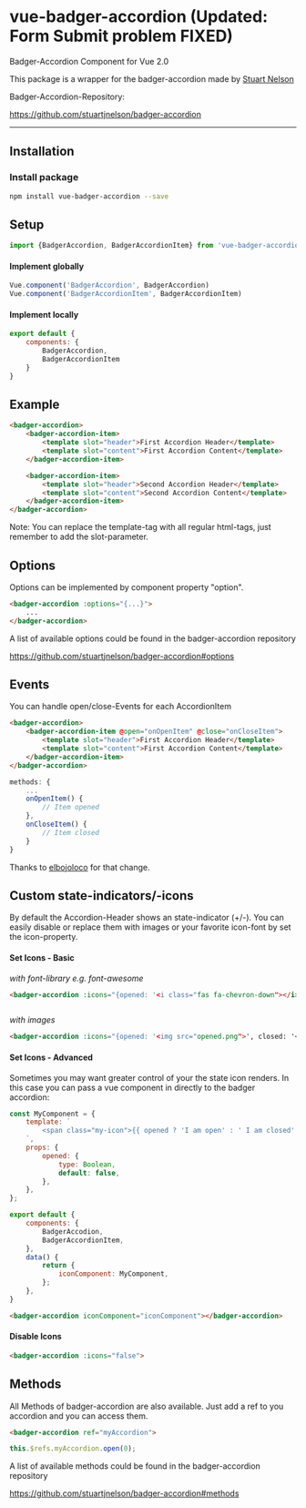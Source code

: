 # vue-badger-accordion (Updated: Form Submit problem FIXED)
Badger-Accordion Component for Vue 2.0

This package is a wrapper for the badger-accordion made by [Stuart Nelson](https://github.com/stuartjnelson)

Badger-Accordion-Repository:

https://github.com/stuartjnelson/badger-accordion

---

## Installation

### Install package

```bash
npm install vue-badger-accordion --save
```

## Setup

```javascript
import {BadgerAccordion, BadgerAccordionItem} from 'vue-badger-accordion'
```

#### Implement globally

```javascript
Vue.component('BadgerAccordion', BadgerAccordion)
Vue.component('BadgerAccordionItem', BadgerAccordionItem)
```

#### Implement locally

```javascript
export default {
    components: {
        BadgerAccordion,
        BadgerAccordionItem
    }
}
```

## Example

```html
<badger-accordion>
    <badger-accordion-item>
        <template slot="header">First Accordion Header</template>    
        <template slot="content">First Accordion Content</template>  
    </badger-accordion-item>

    <badger-accordion-item>
        <template slot="header">Second Accordion Header</template>    
        <template slot="content">Second Accordion Content</template>  
    </badger-accordion-item>
</badger-accordion>
```

Note: You can replace the template-tag with all regular html-tags, just remember to add the slot-parameter.

## Options

Options can be implemented by component property "option".

```html
<badger-accordion :options="{...}">
    ...
</badger-accordion>
```
A list of available options could be found in the badger-accordion repository

https://github.com/stuartjnelson/badger-accordion#options

## Events
You can handle open/close-Events for each AccordionItem
```html
<badger-accordion>
    <badger-accordion-item @open="onOpenItem" @close="onCloseItem">
        <template slot="header">First Accordion Header</template>    
        <template slot="content">First Accordion Content</template>  
    </badger-accordion-item>
</badger-accordion>
```

```javascript
methods: {
    ...
    onOpenItem() {
        // Item opened
    },
    onCloseItem() {
        // Item closed
    }
}
```

Thanks to  [elbojoloco](https://github.com/elbojoloco) for that change.

## Custom state-indicators/-icons

By default the Accordion-Header shows an state-indicator (+/-).
You can easily disable or replace them with images or your favorite icon-font by set the icon-property.

#### Set Icons - Basic

*with font-library e.g. font-awesome*
```html
<badger-accordion :icons="{opened: '<i class="fas fa-chevron-down"></i>', closed: '<i class="fas fa-chevron-up"></i>'}">
```
```html

```


*with images*
```html
<badger-accordion :icons="{opened: '<img src="opened.png">', closed: '<img src="closed.png">'}">
```

#### Set Icons - Advanced

Sometimes you may want greater control of your the state icon renders. In this case you can pass a vue component in directly to the badger accordion:

```js
const MyComponent = {
    template: `
        <span class="my-icon">{{ opened ? 'I am open' : ' I am closed' }}</span>
    `,
    props: {
        opened: {
            type: Boolean,
            default: false,
        },
    },
};

export default {
    components: {
        BadgerAccodion,
        BadgerAccordionItem,
    },
    data() {
        return {
            iconComponent: MyComponent,
        };
    },
}
```

```html
<badger-accordion iconComponent="iconComponent"></badger-accordion>
```

#### Disable Icons

```html
<badger-accordion :icons="false">
```

## Methods

All Methods of badger-accordion are also available. Just add a ref to you accordion and you can access them.

```html
<badger-accordion ref="myAccordion">
```

```javascript
this.$refs.myAccordion.open(0);
```

A list of available methods could be found in the badger-accordion repository

https://github.com/stuartjnelson/badger-accordion#methods
